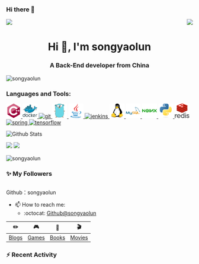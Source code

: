 ### Hi there 👋

<!-- <p align="center">
  Visitor count<br>
  <img src="https://profile-counter.glitch.me/songyaolun/count.svg" />
</p> -->

<p>
  <a href="https://count.getloli.com/"><img src="https://count.getloli.com/get/@:songyaolun"></a>
  <img src="https://weather-icon.journeyad.repl.co/@changsha?v=1" align="right">
</p>


<h1 align="center">Hi 👋, I'm songyaolun</h1>
<h3 align="center">A Back-End developer from China</h3>

<p align="left"> <img src="https://komarev.com/ghpvc/?username=songyaolun&label=Profile%20views&color=0e75b6&style=flat" alt="songyaolun" /> </p>


<h3 align="left">Languages and Tools:</h3>
<p align="left"> <a href="https://www.w3schools.com/cpp/" target="_blank"> <img src="https://raw.githubusercontent.com/devicons/devicon/master/icons/cplusplus/cplusplus-original.svg" alt="cplusplus" width="40" height="40"/> </a> <a href="https://www.docker.com/" target="_blank"> <img src="https://raw.githubusercontent.com/devicons/devicon/master/icons/docker/docker-original-wordmark.svg" alt="docker" width="40" height="40"/> </a> <a href="https://git-scm.com/" target="_blank"> <img src="https://www.vectorlogo.zone/logos/git-scm/git-scm-icon.svg" alt="git" width="40" height="40"/> </a> <a href="https://golang.org" target="_blank"> <img src="https://raw.githubusercontent.com/devicons/devicon/master/icons/go/go-original.svg" alt="go" width="40" height="40"/> </a> <a href="https://www.java.com" target="_blank"> <img src="https://raw.githubusercontent.com/devicons/devicon/master/icons/java/java-original.svg" alt="java" width="40" height="40"/> </a> <a href="https://www.jenkins.io" target="_blank"> <img src="https://www.vectorlogo.zone/logos/jenkins/jenkins-icon.svg" alt="jenkins" width="40" height="40"/> </a> <a href="https://www.linux.org/" target="_blank"> <img src="https://raw.githubusercontent.com/devicons/devicon/master/icons/linux/linux-original.svg" alt="linux" width="40" height="40"/> </a> <a href="https://www.mysql.com/" target="_blank"> <img src="https://raw.githubusercontent.com/devicons/devicon/master/icons/mysql/mysql-original-wordmark.svg" alt="mysql" width="40" height="40"/> </a> <a href="https://www.nginx.com" target="_blank"> <img src="https://raw.githubusercontent.com/devicons/devicon/master/icons/nginx/nginx-original.svg" alt="nginx" width="40" height="40"/> </a> <a href="https://www.python.org" target="_blank"> <img src="https://raw.githubusercontent.com/devicons/devicon/master/icons/python/python-original.svg" alt="python" width="40" height="40"/> </a> <a href="https://redis.io" target="_blank"> <img src="https://raw.githubusercontent.com/devicons/devicon/master/icons/redis/redis-original-wordmark.svg" alt="redis" width="40" height="40"/> </a> <a href="https://spring.io/" target="_blank"> <img src="https://www.vectorlogo.zone/logos/springio/springio-icon.svg" alt="spring" width="40" height="40"/> </a> <a href="https://www.tensorflow.org" target="_blank"> <img src="https://www.vectorlogo.zone/logos/tensorflow/tensorflow-icon.svg" alt="tensorflow" width="40" height="40"/> </a> </p>


![Github Stats](https://github-readme-stats.vercel.app/api?username=songyaolun&bg_color=30,e96443,904e95&title_color=fff&text_color=fff)

![](https://raw.githubusercontent.com/songyaolun/github-stats-transparent/output/generated/overview.svg)
![](https://raw.githubusercontent.com/songyaolun/github-stats-transparent/output/generated/languages.svg)


<p><img align="center" src="https://github-readme-stats.vercel.app/api/top-langs?username=songyaolun&show_icons=true&locale=en&layout=compact" alt="songyaolun" /></p>

### :sparkles: My Followers

<!--START_SECTION:top-followers-->
<table>
  </tr>
</table>
<!--END_SECTION:top-followers-->

Github：songyaolun

- 📫 How to reach me:
    - :octocat: [Github@songyaolun](https://github.com/songyaolun)


| :pencil2: | :video_game: | :book: |:clapper:  |
| --- | --- | --- | --- |
| [Blogs](https://songyaolun.github.io/) |[Games](https://songyaolun.github.io/games/)  | [Books](https://songyaolun.github.io/books/) | [Movies](https://songyaolun.github.io/movies/) |


### :zap: Recent Activity

<!--START_SECTION:activity--><!--END_SECTION:activity-->
